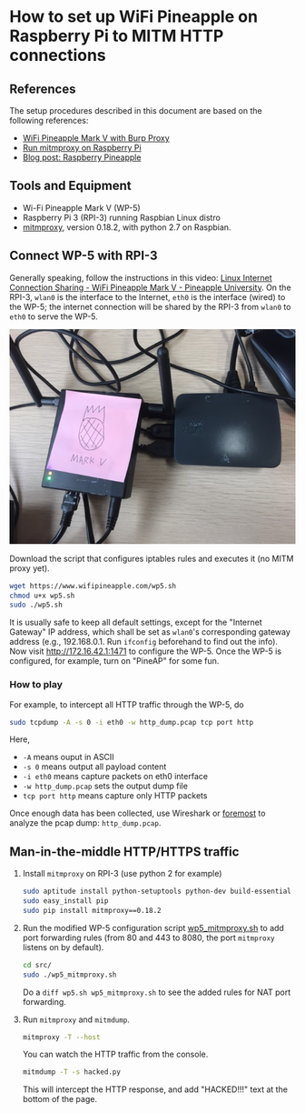 # How to set up WiFi Pineapple on Raspberry Pi to MITM HTTP connections

## References

The setup procedures described in this document are based on the following
references:

* [WiFi Pineapple Mark V with Burp
  Proxy](http://hackedexistence.com/project/wifi-pineapple/wifi-pineapple-mk5-with-burp-proxy.html)
* [Run mitmproxy on Raspberry
  Pi](https://hackaday.io/project/10338/instructions)
* [Blog post: Raspberry
  Pineapple](http://snthenote.blogspot.com/2017/06/blog-post_19.html)

## Tools and Equipment

* Wi-Fi Pineapple Mark V (WP-5)
* Raspberry Pi 3 (RPI-3) running Raspbian Linux distro
* [mitmproxy](https://mitmproxy.org/), version 0.18.2, with python 2.7 on
  Raspbian.

## Connect WP-5 with RPI-3

Generally speaking, follow the instructions in this video: [Linux Internet
Connection Sharing - WiFi Pineapple Mark V - Pineapple
University](https://www.youtube.com/watch?v=f94FZSJs4ms).  On the RPI-3, `wlan0`
is the interface to the Internet, `eth0` is the interface (wired) to the WP-5;
the internet connection will be shared by the RPI-3 from `wlan0` to `eth0` to
serve the WP-5.

![wp5 on rpi3](img/raspberry-pineapple.jpg "Raspberry Pineapple")

Download the script that configures iptables rules and executes it (no MITM
proxy yet).

```bash
wget https://www.wifipineapple.com/wp5.sh
chmod u+x wp5.sh
sudo ./wp5.sh
```

It is usually safe to keep all default settings, except for the "Internet
Gateway" IP address, which shall be set as `wlan0`'s corresponding gateway
address (e.g., 192.168.0.1. Run `ifconfig` beforehand to find out the info). Now
visit <http://172.16.42.1:1471> to configure the WP-5. Once the WP-5 is
configured, for example, turn on "PineAP" for some fun.

### How to play

For example, to intercept all HTTP traffic through the WP-5, do

```bash
sudo tcpdump -A -s 0 -i eth0 -w http_dump.pcap tcp port http
```

Here,

* `-A` means ouput in ASCII
* `-s 0` means output all payload content
* `-i eth0` means capture packets on eth0 interface
* `-w http_dump.pcap` sets the output dump file
* `tcp port http` means capture only HTTP packets

Once enough data has been collected, use Wireshark or
[foremost](https://linux.die.net/man/1/foremost) to analyze the pcap dump:
`http_dump.pcap`.

## Man-in-the-middle HTTP/HTTPS traffic

1. Install `mitmproxy` on RPI-3 (use python 2 for example)

   ```bash
   sudo aptitude install python-setuptools python-dev build-essential
   sudo easy_install pip
   sudo pip install mitmproxy==0.18.2
   ```

2. Run the modified WP-5 configuration script
   [wp5_mitmproxy.sh](src/wp5_mitmproxy.sh) to add port forwarding rules (from
   80 and 443 to 8080, the port `mitmproxy` listens on by default).

   ```bash
   cd src/
   sudo ./wp5_mitmproxy.sh
   ```

   Do a `diff wp5.sh wp5_mitmproxy.sh` to see the added rules for NAT port
   forwarding.

3. Run `mitmproxy` and `mitmdump`.

   ```bash
   mitmproxy -T --host
   ```

   You can watch the HTTP traffic from the console.

   ```bash
   mitmdump -T -s hacked.py
   ```

   This will intercept the HTTP response, and add "HACKED!!!" text at the bottom
   of the page.
